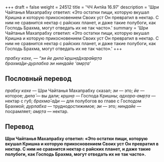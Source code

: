 +++
draft = false
weight = 24512
title = 'ЧЧ Антйа 16.97'
description = 'Шри Чайтанья Махапрабху ответил: «Это остатки пищи, которую вкушал Кришна и которую прикосновением Своих уст Он превратил в нектар. С ним не сравнится нектар с райских планет, и даже такие полубоги, как Господь Брахма, могут отведать их не так часто».'
summary = 'Шри Чайтанья Махапрабху ответил: «Это остатки пищи, которую вкушал Кришна и которую прикосновением Своих уст Он превратил в нектар. С ним не сравнится нектар с райских планет, и даже такие полубоги, как Господь Брахма, могут отведать их не так часто».'
+++

_прабху кахе, — “эи йе дила̄ кр̣шн̣а̄дхара̄мр̣та  
брахма̄ди-дурлабха эи ниндайе ‘амр̣та’_

## Пословный перевод

_прабху_ _кахе_ — Шри Чайтанья Махапрабху сказал; _эи_ — это; _йе_ — которое; _дила̄_ — вы дали; _кр̣шн̣а_ — Господа Кришны; _адхара_\-_амр̣та_ — нектар с губ; _брахма̄_\-_а̄ди_ — для полубогов во главе с Господом Брахмой; _дурлабха_ — труднодостижимое; _эи_ — это; _ниндайе_ — посрамляет; _амр̣та_ — нектар.

## Перевод

**Шри Чайтанья Махапрабху ответил: «Это остатки пищи, которую вкушал Кришна и которую прикосновением Своих уст Он превратил в нектар. С ним не сравнится нектар с райских планет, и даже такие полубоги, как Господь Брахма, могут отведать их не так часто».**
